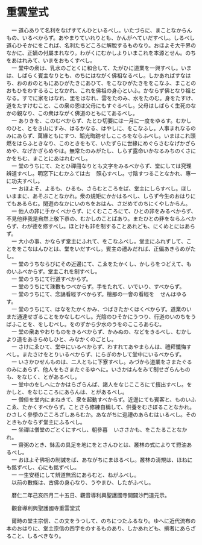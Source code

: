 # 重雲堂式
　一 道心ありて名利をなげすてんひといるべし。いたづらに、まことなからんもの、いるべからず。あやまりていれりとも、かんがへていだすべし。しるべし道心ひそかにをこれば、名利たちどころに解脫するものなり。おほよそ大千界のなかに、正嫡の付屬まれなり。わがくにむかしよりいまこれを本源とせん。のちをあはれみて、いまをおもくすべし。  
　一 堂中の衆は、乳水のごとくに和合して、たがひに道業を一興すべし。いまは、しばらく賓主なりとも、のちにはながく佛祖なるべし。しかあればすなはち、おのおのともにあひがたきにあひて、をこなひがたきををこなふ、まことのおもひをわするることなかれ、これを佛祖の身心といふ。かならず佛となり祖となる。すでに家をはなれ、里をはなれ、雲をたのみ、水をたのむ。身をたすけ、道をたすけむこと、この衆の恩は父母にもすぐるべし。父母はしばらく生死のなかの親なり、この衆はながく佛道のともにてあるべし。  
　一 ありきを、このむべからず、たとひ切要には一月に一度をゆるす。むかしのひと、とをき山にすみ、はるかなる、はやしに、をこなふし。人事まれなるのみにあらず、萬緣ともにすつ、韜光晦跡せしこころをならふべし。いまはこれ頭燃をはらふときなり、このときをもて、いたずらに世緣にめぐらさむなげかざらめや、なげかざらめやは。無常たのみがたし、しらず露命いかなるみちのくさにかをちむ、まことにあはれむべし。  
　一 堂のうちにて、たとひ禪冊なりとも文字をみるべからず、堂にしては究理辨道すべし。明窓下にむかふては古<img width="16" height="16" src="_cqLGwk_.png" border="0">照心すべし。寸陰すつることなかれ、專一に功夫すべし。  
　一 おほよそ、よるも、ひるも、さらむところをば、堂主にしらすべし。ほしいままに、あそぶことなかれ。衆の規矩にかかはるべし、しらず今生のおはりにてもあるらむ。閑遊のなかにいのちをおはん、さだめてのちにくやしからん。  
　一 他人の非に手かくべからず、にくむこころにて、ひとの非をみるべからず、不見他非我是自然上敬下恭の、むかしのことばあり。またひとの非をならふべからず、わが德を修すべし。ほとけも非を制することあれども、にくめとにはあらず。  
　一 大小の事、かならず堂主にふれて、をこなふべし。堂主にふれずして、ことををこなはんひとは、堂をいだすべし。賓主の禮みだれば、正偏あきらめがたし。  
　一 堂のうちならびにその近邊にて、こゑをたかくし、かしらをつどえて、ものいふべからず。堂主これを制すべし。  
　一 堂のうちにて行道すべからず。  
　一 堂のうちにて珠數もつべからず。手をたれて、いでいり、すべからず。  
　一 堂のうちにて、念誦看經すべからず。檀那の一會の看經を<img width="16" height="16" src="_cigRKYF.png" border="0">せんはゆるす。  
　一 堂のうちにて、はなをたかくかみ、つばきたかくはくべからず。道業のいまだ通達せざることをかなしむべし。光陰のひそかにうつり、行道のいのちをうばふことを、をしむべし。をのずから少水のうをのこころあらむ。  
　一 堂の衆あやおりものをきるべからず、かみぬの、などをきるべし、むかしより道をあきらめしひと、みなかくのごとし。  
　一 さけにゑひて、堂中にいるべからず、わすれてあやまらんは、禮拜懺悔すべし。またさけをとりいるべからず、にらぎのかして堂中にいるべからず。  
　一 いさかひせんものは、二人ともに下寮すべし。みづから道業をさまたぐるのみにあらず、他人をもさまたぐるゆへに。いさかはんをみて制せざらんものも、をなじく、とがあるべし。  
　一 堂中のをしへにかかはらざらんば、諸人をなじこころにて擯出すべし。をかしと、をなじこころにあらんは、とがあるべし。  
　一 僧俗を堂内にまねきて、衆を起動すべからず。近邊にても賓客と、ものいふこゑ、たかくすべからず。ことさら修練自稱して、供養をむさぼることなかれ。ひさしく參學のこころざしあらむか。あながちに巡禮のあらむはいるべし。そのときもかならず堂主にふるべし。  
　一 坐禪は僧堂のごとくにすべし、朝參暮<img width="16" height="16" src="_cigRKYF.png" border="0">いささかも、をこたることなかれ。  
　一 齋粥のとき、鉢盂の具足を地にをとさんひとは、叢林の式によりて罸油あるべし。  
　一 おほよそ佛祖の制誡をば、あながちにまほるべし。叢林の淸規は、ほねにも銘ずべし、心にも銘ずべし。  
　一 一生安穩にして辨道無爲にあらむと、ねがふべし。  
　以前の數條は、古佛の身心なり、うやまひ、したがふべし。  
  
　暦仁二年己亥四月二十五日、觀音導利興聖護國寺開闢沙門道元示。  
  
　觀音導利興聖護國寺重雲堂式  
  
　爾時の堂主宗信、この文をうつして、のちにつたふるなり。ゆへに近代流布の本のおはりに、堂主宗信の四字をのするものあり、しかあれども、撰者にあらざること、しるべきなり。
